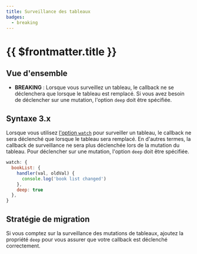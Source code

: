 ```yaml
---
title: Surveillance des tableaux
badges:
  - breaking
---
```


# {{ $frontmatter.title }} <MigrationBadges :badges="$frontmatter.badges" />

## Vue d'ensemble

- **BREAKING** : Lorsque vous surveillez un tableau, le callback ne se déclenchera que lorsque le tableau est remplacé. Si vous avez besoin de déclencher sur une mutation, l'option `deep` doit être spécifiée.

## Syntaxe 3.x

Lorsque vous utilisez [l'option `watch`](/api/options-data.html#watch) pour surveiller un tableau, le callback ne sera déclenché que lorsque le tableau sera remplacé. En d'autres termes, la callback de surveillance ne sera plus déclenchée lors de la mutation du tableau. Pour déclencher sur une mutation, l'option `deep` doit être spécifiée.

```js
watch: {
  bookList: {
    handler(val, oldVal) {
      console.log('book list changed')
    },
    deep: true
  },
}
```

## Stratégie de migration

Si vous comptez sur la surveillance des mutations de tableaux, ajoutez la propriété `deep` pour vous assurer que votre callback est déclenché correctement.
